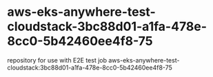 # aws-eks-anywhere-test-cloudstack-3bc88d01-a1fa-478e-8cc0-5b42460ee4f8-75
repository for use with E2E test job aws-eks-anywhere-test-cloudstack:3bc88d01-a1fa-478e-8cc0-5b42460ee4f8-75
